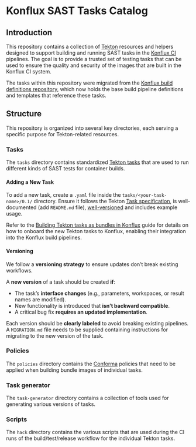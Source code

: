 # Konflux SAST Tasks Catalog

## Introduction

This repository contains a collection of [Tekton](https://tekton.dev/) resources and helpers designed to support building and running SAST tasks in the [Konflux CI](https://konflux-ci.dev/docs/) pipelines. The goal is to provide a trusted set of testing tasks that can be used to ensure the quality and security of the images that are built in the Konflux CI system.

The tasks within this repository were migrated from the [Konflux build definitions repository](https://github.com/konflux-ci/build-definitions), which now holds the base build pipeline definitions and templates that reference these tasks.

## Structure

This repository is organized into several key directories, each serving a specific purpose for Tekton-related resources.

### Tasks

The `tasks` directory contains standardized [Tekton tasks](https://tekton.dev/docs/pipelines/tasks/) that are used to run different kinds of SAST tests for container builds.

#### Adding a New Task

To add a new task, create a `.yaml` file inside the `tasks/<your-task-name>/0.1/` directory. Ensure it follows the Tekton [Task specification](https://tekton.dev/docs/pipelines/tasks/), is well-documented (add `README.md` file), [well-versioned](#-versioning) and includes example usage.

Refer to the [Building Tekton tasks as bundles in Konflux](https://konflux-ci.dev/docs/end-to-end/building-tekton-tasks/) guide for details on how to onboard the new Tekton tasks to Konflux, enabling their integration into the Konflux build pipelines.

#### Versioning

We follow a **versioning strategy** to ensure updates don’t break existing workflows.

A **new version** of a task should be created **if**:

- The task’s **interface changes** (e.g., parameters, workspaces, or result names are modified).
- New functionality is introduced that **isn’t backward compatible**.
- A critical bug fix **requires an updated implementation**.

Each version should be **clearly labeled** to avoid breaking existing pipelines. A `MIGRATION.md` file needs to be supplied containing instructions for migrating to the new version of the task.

### Policies

The `policies` directory contains the [Conforma](https://conforma.dev/docs/user-guide/index.html) policies that need to be applied when building bundle images of individual tasks.

### Task generator
The `task-generator` directory contains a collection of tools used for generating various versions of tasks.

### Scripts

The `hack` directory contains the various scripts that are used during the CI runs of the build/test/release workflow for the individual Tekton tasks.


